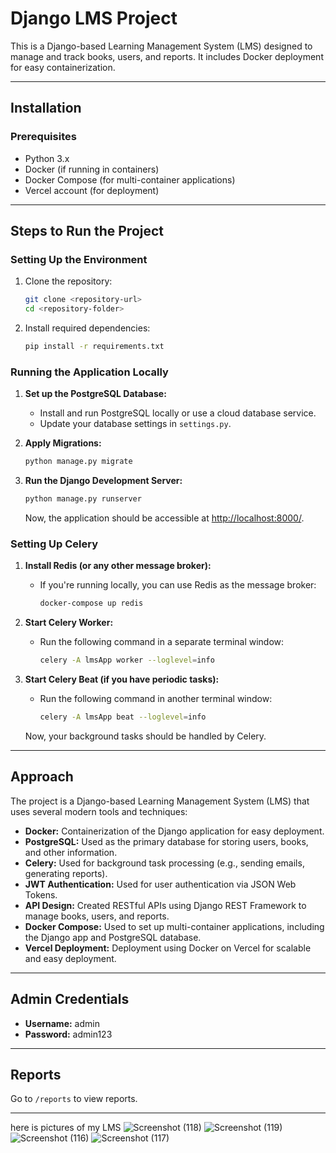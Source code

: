 # Django LMS Project

This is a Django-based Learning Management System (LMS) designed to manage and track books, users, and reports. It includes Docker deployment for easy containerization.

---

## Installation

### Prerequisites
- Python 3.x
- Docker (if running in containers)
- Docker Compose (for multi-container applications)
- Vercel account (for deployment)

---

## Steps to Run the Project

### Setting Up the Environment

1. Clone the repository:
   ```bash
   git clone <repository-url>
   cd <repository-folder>
   ```

2. Install required dependencies:
   ```bash
   pip install -r requirements.txt
   ```

### Running the Application Locally

1. **Set up the PostgreSQL Database:**
   - Install and run PostgreSQL locally or use a cloud database service.
   - Update your database settings in `settings.py`.

2. **Apply Migrations:**
   ```bash
   python manage.py migrate
   ```

3. **Run the Django Development Server:**
   ```bash
   python manage.py runserver
   ```
   Now, the application should be accessible at [http://localhost:8000/](http://localhost:8000/).

### Setting Up Celery

1. **Install Redis (or any other message broker):**
   - If you're running locally, you can use Redis as the message broker:
     ```bash
     docker-compose up redis
     ```

2. **Start Celery Worker:**
   - Run the following command in a separate terminal window:
     ```bash
     celery -A lmsApp worker --loglevel=info
     ```

3. **Start Celery Beat (if you have periodic tasks):**
   - Run the following command in another terminal window:
     ```bash
     celery -A lmsApp beat --loglevel=info
     ```
   Now, your background tasks should be handled by Celery.

---

## Approach

The project is a Django-based Learning Management System (LMS) that uses several modern tools and techniques:

- **Docker:** Containerization of the Django application for easy deployment.
- **PostgreSQL:** Used as the primary database for storing users, books, and other information.
- **Celery:** Used for background task processing (e.g., sending emails, generating reports).
- **JWT Authentication:** Used for user authentication via JSON Web Tokens.
- **API Design:** Created RESTful APIs using Django REST Framework to manage books, users, and reports.
- **Docker Compose:** Used to set up multi-container applications, including the Django app and PostgreSQL database.
- **Vercel Deployment:** Deployment using Docker on Vercel for scalable and easy deployment.

---

## Admin Credentials

- **Username:** admin
- **Password:** admin123

---

## Reports

Go to `/reports` to view reports.

---
here is pictures of my LMS
![Screenshot (118)](https://github.com/user-attachments/assets/839f6d19-8eef-436b-8660-831f21bdfd9e)
![Screenshot (119)](https://github.com/user-attachments/assets/164bf1c6-26ea-457b-8e38-ac092e5561af)
![Screenshot (116)](https://github.com/user-attachments/assets/3b48a266-014d-4736-9dcd-f94ced049680)
![Screenshot (117)](https://github.com/user-attachments/assets/c8db1f45-594e-4d72-b109-83a81e253ca7)

